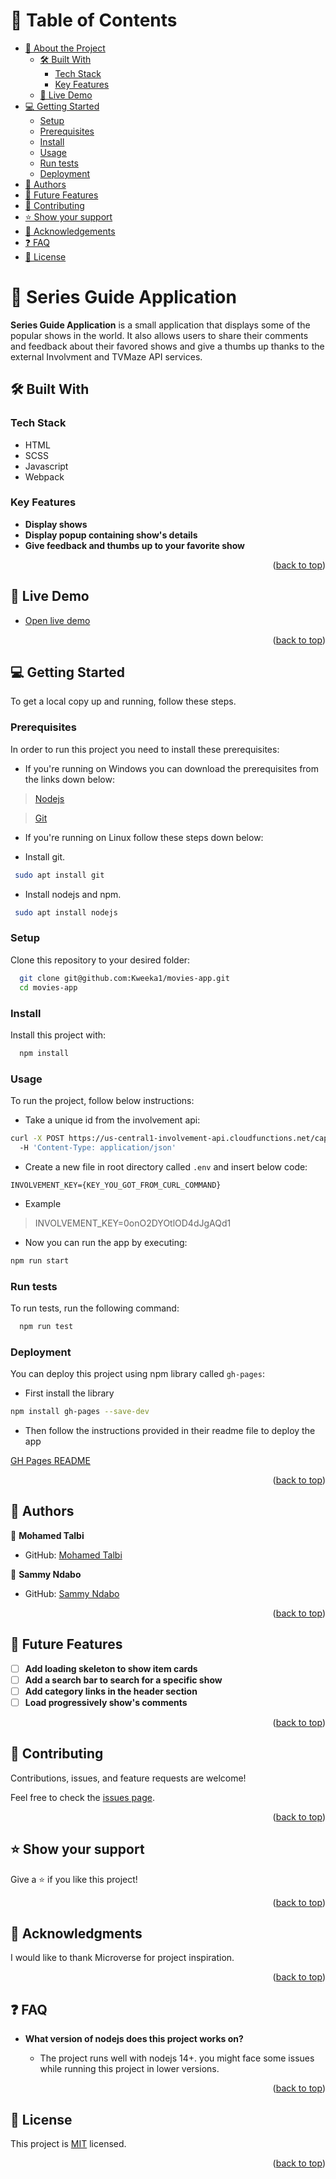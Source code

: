 <!-- TABLE OF CONTENTS -->

# 📗 Table of Contents

- [📖 About the Project](#about-project)
  - [🛠 Built With](#built-with)
    - [Tech Stack](#tech-stack)
    - [Key Features](#key-features)
  - [🚀 Live Demo](#live-demo)
- [💻 Getting Started](#getting-started)
  - [Setup](#setup)
  - [Prerequisites](#prerequisites)
  - [Install](#install)
  - [Usage](#usage)
  - [Run tests](#run-tests)
  - [Deployment](#triangular_flag_on_post-deployment)
- [👥 Authors](#authors)
- [🔭 Future Features](#future-features)
- [🤝 Contributing](#contributing)
- [⭐️ Show your support](#support)
- [🙏 Acknowledgements](#acknowledgements)
- [❓ FAQ](#faq)
- [📝 License](#license)

<!-- PROJECT DESCRIPTION -->

# 📖 Series Guide Application <a name="about-project"></a>

**Series Guide Application** is a small application that displays some of the popular shows in the world. It also allows users to share their comments and feedback about their favored shows and give a thumbs up thanks to the external Involvment and TVMaze API services.

## 🛠 Built With <a name="built-with"></a>

### Tech Stack <a name="tech-stack"></a>

- HTML
- SCSS
- Javascript
- Webpack

<!-- Features -->

### Key Features <a name="key-features"></a>

- **Display shows**
- **Display popup containing show's details**
- **Give feedback and thumbs up to your favorite show**

<p align="right">(<a href="#readme-top">back to top</a>)</p>

<!-- LIVE DEMO -->

## 🚀 Live Demo <a name="live-demo"></a>

- [Open live demo](https://kweeka1.github.io/movies-app/dist/)

<p align="right">(<a href="#readme-top">back to top</a>)</p>

<!-- GETTING STARTED -->

## 💻 Getting Started <a name="getting-started"></a>

To get a local copy up and running, follow these steps.

### Prerequisites

In order to run this project you need to install these prerequisites:

- If you're running on Windows you can download the prerequisites from the links down below:

> [Nodejs](https://nodejs.org/en/)

> [Git](https://git-scm.com/)

- If you're running on Linux follow these steps down below:

- Install git.

```sh
 sudo apt install git
```

- Install nodejs and npm.

```sh
 sudo apt install nodejs
```

### Setup

Clone this repository to your desired folder:

```sh
  git clone git@github.com:Kweeka1/movies-app.git
  cd movies-app
```

### Install

Install this project with:

```sh
  npm install
```

### Usage

To run the project, follow below instructions:

- Take a unique id from the involvement api:

```sh
curl -X POST https://us-central1-involvement-api.cloudfunctions.net/capstoneApi/apps/
  -H 'Content-Type: application/json'
```

- Create a new file in root directory called `.env` and insert below code:

```
INVOLVEMENT_KEY={KEY_YOU_GOT_FROM_CURL_COMMAND}
```

- Example

> INVOLVEMENT_KEY=0onO2DYOtlOD4dJgAQd1

- Now you can run the app by executing:

```sh
npm run start
```

### Run tests

To run tests, run the following command:

```sh
  npm run test
```


### Deployment

You can deploy this project using npm library called `gh-pages`:

- First install the library

```sh
npm install gh-pages --save-dev
```

- Then follow the instructions provided in their readme file to deploy the app

[GH Pages README](https://www.npmjs.com/package/gh-pages)

<p align="right">(<a href="#readme-top">back to top</a>)</p>

<!-- AUTHORS -->

## 👥 Authors <a name="authors"></a>

👤 **Mohamed Talbi**

- GitHub: [Mohamed Talbi](https://github.com/Kweeka1)

👤 **Sammy Ndabo**

- GitHub: [Sammy Ndabo](https://github.com/Ndaboom)

<p align="right">(<a href="#readme-top">back to top</a>)</p>

<!-- FUTURE FEATURES -->

## 🔭 Future Features <a name="future-features"></a>

- [ ] **Add loading skeleton to show item cards**
- [ ] **Add a search bar to search for a specific show**
- [ ] **Add category links in the header section**
- [ ] **Load progressively show's comments**

<p align="right">(<a href="#readme-top">back to top</a>)</p>

<!-- CONTRIBUTING -->

## 🤝 Contributing <a name="contributing"></a>

Contributions, issues, and feature requests are welcome!

Feel free to check the [issues page](https://github.com/Kweeka1/movies-app/issues).

<p align="right">(<a href="#readme-top">back to top</a>)</p>

<!-- SUPPORT -->

## ⭐️ Show your support <a name="support"></a>

Give a ⭐️ if you like this project!

<p align="right">(<a href="#readme-top">back to top</a>)</p>

<!-- ACKNOWLEDGEMENTS -->

## 🙏 Acknowledgments <a name="acknowledgements"></a>

I would like to thank Microverse for project inspiration.

<p align="right">(<a href="#readme-top">back to top</a>)</p>

<!-- FAQ (optional) -->

## ❓ FAQ <a name="faq"></a>

- **What version of nodejs does this project works on?**

  - The project runs well with nodejs 14+. you might face some issues while running this project in lower versions.

<p align="right">(<a href="#readme-top">back to top</a>)</p>

<!-- LICENSE -->

## 📝 License <a name="license"></a>

This project is [MIT](./MIT.md) licensed.

<p align="right">(<a href="#readme-top">back to top</a>)</p>
